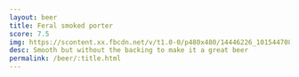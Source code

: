 ```yaml
---
layout: beer
title: Feral smoked porter
score: 7.5
img: https://scontent.xx.fbcdn.net/v/t1.0-0/p480x480/14446226_10154470825398745_5928076298632372626_n.jpg?oh=4bb381adcc8e4d4048be097cf676e086&oe=5915F501
desc: Smooth but without the backing to make it a great beer
permalink: /beer/:title.html
---
```

